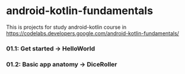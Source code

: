 # android-kotlin-fundamentals
This is projects for study android-kotlin course in https://codelabs.developers.google.com/android-kotlin-fundamentals/

### 01.1: Get started -> HelloWorld

### 01.2: Basic app anatomy -> DiceRoller
